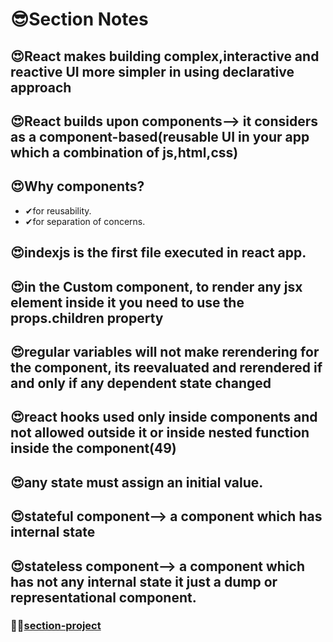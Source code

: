 # 😎Section Notes

## 😍React makes building complex,interactive and reactive UI more simpler in using declarative approach

## 😍React builds upon components--> it considers as a component-based(reusable UI in your app which a combination of js,html,css)

## 😍Why components?

- ✔for reusability.
- ✔for separation of concerns.

## 😍indexjs is the first file executed in react app.

## 😍in the Custom component, to render any jsx element inside it you need to use the props.children property

## 😍regular variables will not make rerendering for the component, its reevaluated and rerendered if and only if any dependent state changed

## 😍react hooks used only inside components and not allowed outside it or inside nested function inside the component(49)

## 😍any state must assign an initial value.

## 😍stateful component--> a component which has internal state

## 😍stateless component--> a component which has not any internal state it just a dump or representational component.

### 🐳🐳[section-project](https://react-course-section4.netlify.app)
